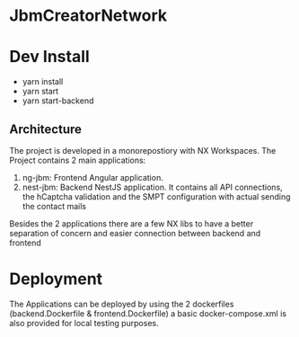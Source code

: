 # JbmCreatorNetwork

# Dev Install
* yarn install
* yarn start
* yarn start-backend

## Architecture
The project is developed in a monorepostiory with NX Workspaces. 
The Project contains 2 main applications: 
1. ng-jbm: Frontend Angular application.
2. nest-jbm: Backend NestJS application. It contains all API connections,
   the hCaptcha validation and the SMPT configuration with actual sending 
   the contact mails

Besides the 2 applications there are a few NX libs to have a better separation
of concern and easier connection between backend and frontend


# Deployment
The Applications can be deployed by using the 2 dockerfiles 
(backend.Dockerfile & frontend.Dockerfile) a basic docker-compose.xml is 
also provided for local testing purposes.
